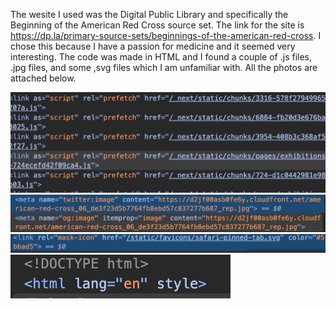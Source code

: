 The wesite I used was the Digital Public Library and specifically the Beginning of the American Red Cross source set. The link for the site is https://dp.la/primary-source-sets/beginnings-of-the-american-red-cross. I chose this because I have a passion for medicine and it seemed very interesting. The code was made in HTML and I found a couple of .js files, .jpg files, and some ,svg files which I am unfamiliar with. All the photos are attached below.

![.js files](<images/Screenshot 2024-09-18 at 7.12.22 PM.png>)
![.jpg files](<images/Screenshot 2024-09-18 at 7.13.19 PM.png>)
![.svg](<images/Screenshot 2024-09-18 at 7.13.37 PM.png>)
![HTML code](<images/Screenshot 2024-09-18 at 7.13.55 PM.png>)


